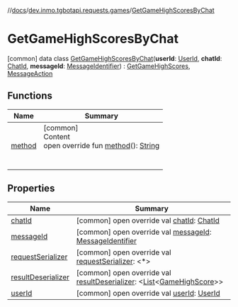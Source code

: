 //[docs](../../../index.md)/[dev.inmo.tgbotapi.requests.games](../index.md)/[GetGameHighScoresByChat](index.md)



# GetGameHighScoresByChat  
 [common] data class [GetGameHighScoresByChat](index.md)(**userId**: [UserId](../../dev.inmo.tgbotapi.types/index.md#%5Bdev.inmo.tgbotapi.types%2FUserId%2F%2F%2FPointingToDeclaration%2F%5D%2FClasslikes%2F625018081), **chatId**: [ChatId](../../dev.inmo.tgbotapi.types/-chat-id/index.md), **messageId**: [MessageIdentifier](../../dev.inmo.tgbotapi.types/index.md#%5Bdev.inmo.tgbotapi.types%2FMessageIdentifier%2F%2F%2FPointingToDeclaration%2F%5D%2FClasslikes%2F625018081)) : [GetGameHighScores](../../dev.inmo.tgbotapi.requests.games.abstracts/-get-game-high-scores/index.md), [MessageAction](../../dev.inmo.tgbotapi.CommonAbstracts.types/-message-action/index.md)   


## Functions  
  
|  Name |  Summary | 
|---|---|
| <a name="dev.inmo.tgbotapi.requests.games.abstracts/GetGameHighScores/method/#/PointingToDeclaration/"></a>[method](../../dev.inmo.tgbotapi.requests.games.abstracts/-get-game-high-scores/method.md)| <a name="dev.inmo.tgbotapi.requests.games.abstracts/GetGameHighScores/method/#/PointingToDeclaration/"></a>[common]  <br>Content  <br>open override fun [method](../../dev.inmo.tgbotapi.requests.games.abstracts/-get-game-high-scores/method.md)(): [String](https://kotlinlang.org/api/latest/jvm/stdlib/kotlin/-string/index.html)  <br><br><br>|


## Properties  
  
|  Name |  Summary | 
|---|---|
| <a name="dev.inmo.tgbotapi.requests.games/GetGameHighScoresByChat/chatId/#/PointingToDeclaration/"></a>[chatId](chat-id.md)| <a name="dev.inmo.tgbotapi.requests.games/GetGameHighScoresByChat/chatId/#/PointingToDeclaration/"></a> [common] open override val [chatId](chat-id.md): [ChatId](../../dev.inmo.tgbotapi.types/-chat-id/index.md)   <br>|
| <a name="dev.inmo.tgbotapi.requests.games/GetGameHighScoresByChat/messageId/#/PointingToDeclaration/"></a>[messageId](message-id.md)| <a name="dev.inmo.tgbotapi.requests.games/GetGameHighScoresByChat/messageId/#/PointingToDeclaration/"></a> [common] open override val [messageId](message-id.md): [MessageIdentifier](../../dev.inmo.tgbotapi.types/index.md#%5Bdev.inmo.tgbotapi.types%2FMessageIdentifier%2F%2F%2FPointingToDeclaration%2F%5D%2FClasslikes%2F625018081)   <br>|
| <a name="dev.inmo.tgbotapi.requests.games/GetGameHighScoresByChat/requestSerializer/#/PointingToDeclaration/"></a>[requestSerializer](request-serializer.md)| <a name="dev.inmo.tgbotapi.requests.games/GetGameHighScoresByChat/requestSerializer/#/PointingToDeclaration/"></a> [common] open override val [requestSerializer](request-serializer.md): <*>   <br>|
| <a name="dev.inmo.tgbotapi.requests.games/GetGameHighScoresByChat/resultDeserializer/#/PointingToDeclaration/"></a>[resultDeserializer](index.md#%5Bdev.inmo.tgbotapi.requests.games%2FGetGameHighScoresByChat%2FresultDeserializer%2F%23%2FPointingToDeclaration%2F%5D%2FProperties%2F625018081)| <a name="dev.inmo.tgbotapi.requests.games/GetGameHighScoresByChat/resultDeserializer/#/PointingToDeclaration/"></a> [common] open override val [resultDeserializer](index.md#%5Bdev.inmo.tgbotapi.requests.games%2FGetGameHighScoresByChat%2FresultDeserializer%2F%23%2FPointingToDeclaration%2F%5D%2FProperties%2F625018081): <[List](https://kotlinlang.org/api/latest/jvm/stdlib/kotlin.collections/-list/index.html)<[GameHighScore](../../dev.inmo.tgbotapi.types.games/-game-high-score/index.md)>>   <br>|
| <a name="dev.inmo.tgbotapi.requests.games/GetGameHighScoresByChat/userId/#/PointingToDeclaration/"></a>[userId](user-id.md)| <a name="dev.inmo.tgbotapi.requests.games/GetGameHighScoresByChat/userId/#/PointingToDeclaration/"></a> [common] open override val [userId](user-id.md): [UserId](../../dev.inmo.tgbotapi.types/index.md#%5Bdev.inmo.tgbotapi.types%2FUserId%2F%2F%2FPointingToDeclaration%2F%5D%2FClasslikes%2F625018081)   <br>|

